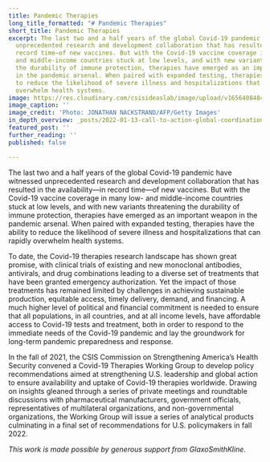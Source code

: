 ```yaml
---
title: Pandemic Therapies
long_title_formatted: "# Pandemic Therapies"
short_title: Pandemic Therapies
excerpt: The last two and a half years of the global Covid-19 pandemic have witnessed
  unprecedented research and development collaboration that has resulted in the availability—in
  record time—of new vaccines. But with the Covid-19 vaccine coverage in many low-
  and middle-income countries stuck at low levels, and with new variants threatening
  the durability of immune protection, therapies have emerged as an important weapon
  in the pandemic arsenal. When paired with expanded testing, therapies have the ability
  to reduce the likelihood of severe illness and hospitalizations that can rapidly
  overwhelm health systems.
image: https://res.cloudinary.com/csisideaslab/image/upload/v1656408484/health-commission/GettyImages-1238318325_qqttoa.jpg
image_caption: ''
image_credit: 'Photo: JONATHAN NACKSTRAND/AFP/Getty Images'
in_depth_overview: _posts/2022-01-13-call-to-action-global-coordination-to-scale-up-access-to-covid-19-therapies.md
featured_post: ''
further_reading: ''
published: false

---
```

The last two and a half years of the global Covid-19 pandemic have witnessed unprecedented research and development collaboration that has resulted in the availability—in record time—of new vaccines. But with the Covid-19 vaccine coverage in many low- and middle-income countries stuck at low levels, and with new variants threatening the durability of immune protection, therapies have emerged as an important weapon in the pandemic arsenal. When paired with expanded testing, therapies have the ability to reduce the likelihood of severe illness and hospitalizations that can rapidly overwhelm health systems.

To date, the Covid-19 therapies research landscape has shown great promise, with clinical trials of existing and new monoclonal antibodies, antivirals, and drug combinations leading to a diverse set of treatments that have been granted emergency authorization. Yet the impact of those treatments has remained limited by challenges in achieving sustainable production, equitable access, timely delivery, demand, and financing. A much higher level of political and financial commitment is needed to ensure that all populations, in all countries, and at all income levels, have affordable access to Covid-19 tests and treatment, both in order to respond to the immediate needs of the Covid-19 pandemic and lay the groundwork for long-term pandemic preparedness and response.

In the fall of 2021, the CSIS Commission on Strengthening America’s Health Security convened a Covid-19 Therapies Working Group to develop policy recommendations aimed at strengthening U.S. leadership and global action to ensure availability and uptake of Covid-19 therapies worldwide. Drawing on insights gleaned through a series of private meetings and roundtable discussions with pharmaceutical manufacturers, government officials, representatives of multilateral organizations, and non-governmental organizations, the Working Group will issue a series of analytical products culminating in a final set of recommendations for U.S. policymakers in fall 2022.

_This work is made possible by generous support from GlaxoSmithKline._